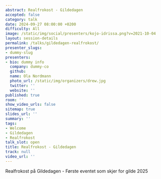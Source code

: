```yaml
---
abstract: Realfrokost - Gildedagen
accepted: false
category: talk
date: 2024-09-27 08:00:00 +0200
difficulty: All
image: /static/img/social/presenters/kojo-idrissa.png?v=2021-10-04
layout: session-details
permalink: /talks/gildedagen-realfrokost/
presenter_slugs:
- dummy-slug
presenters:
- bio: dummy info
  company: dummy-co
  github: 
  name: Ola Nordmann
  photo_url: /static/img/organizers/drew.jpg
  twitter: ''
  website: ''
published: true
room: ''
show_video_urls: false
sitemap: true
slides_url: ''
summary: ''
tags:
- Welcome
- Gildedagen
- Realfrokost
talk_slot: open
title: Realfrokost - Gildedagen
track: null
video_url: ''
---
```


Realfrokost på Gildedagen - Første eventet som skjer for gilde 2025
